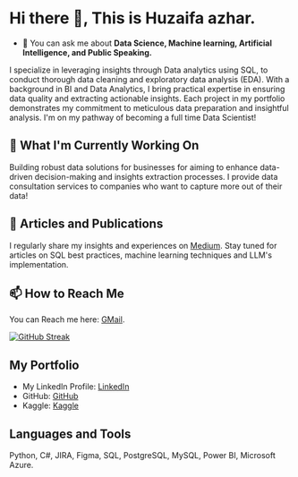 # Hi there 👋, This is Huzaifa azhar. 

<!--
**Huzaifaaazhar/Huzaifaaazhar** is a ✨ _special_ ✨ repository because its `README.md` (this file) appears on your GitHub profile.

Here are some ideas to get you started:
-->
- 💬 You can ask me about **Data Science, Machine learning, Artificial Intelligence, and Public Speaking.**

I specialize in leveraging insights through Data analytics using SQL, to conduct thorough data cleaning and exploratory data analysis (EDA). With a background in BI and Data Analytics, I bring practical expertise in ensuring data quality and extracting actionable insights. Each project in my portfolio demonstrates my commitment to meticulous data preparation and insightful analysis.
I'm on my pathway of becoming a full time Data Scientist!

## 🔭 What I'm Currently Working On

Building robust data solutions for businesses for aiming to enhance data-driven decision-making and insights extraction processes. I provide data consultation services to companies who want to capture more out of their data!

## 📝 Articles and Publications

I regularly share my insights and experiences on [Medium](https://medium.com/@azharhuzaifa123). Stay tuned for articles on SQL best practices, machine learning techniques and LLM's implementation.

## 📫 How to Reach Me

You can Reach me here: [GMail](azharhuzaifa123@gmail.com).

[![GitHub Streak](https://streak-stats.demolab.com/Huzaifaaazhar)](https://git.io/streak-stats)

## My Portfolio

- My LinkedIn Profile: [LinkedIn](www.linkedin.com/in/huzaifa-azhar-3b8b8118b)
- GitHub: [GitHub](https://github.com/Huzaifaaazhar)
- Kaggle: [Kaggle](https://www.kaggle.com/huzaifaazhar05)

## Languages and Tools

Python, C#, JIRA, Figma, SQL, PostgreSQL, MySQL, Power BI, Microsoft Azure.

